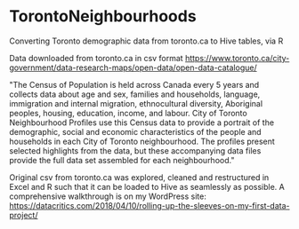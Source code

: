 # TorontoNeighbourhoods
Converting Toronto demographic data from toronto.ca to Hive tables, via R

Data downloaded from toronto.ca in csv format
https://www.toronto.ca/city-government/data-research-maps/open-data/open-data-catalogue/

"The Census of Population is held across Canada every 5 years and collects data about age and sex, families and households, language, immigration and internal migration, ethnocultural diversity, Aboriginal peoples, housing, education, income, and labour.  City of Toronto Neighbourhood Profiles use this Census data to provide a portrait of the demographic, social and economic characteristics of the people and households in each City of Toronto neighbourhood. The profiles present selected highlights from the data, but these accompanying data files provide the full data set assembled for each neighbourhood."

Original csv from toronto.ca was explored, cleaned and restructured in Excel and R such that it can be loaded to Hive as seamlessly as possible. A comprehensive walkthrough is on my WordPress site: https://datacritics.com/2018/04/10/rolling-up-the-sleeves-on-my-first-data-project/
